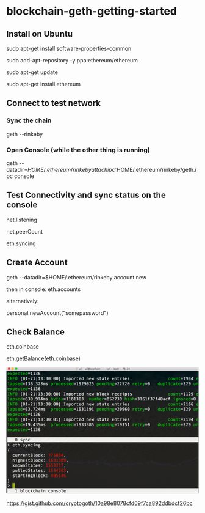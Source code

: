 # blockchain-geth-getting-started

## Install on Ubuntu

sudo apt-get install software-properties-common

sudo add-apt-repository -y ppa:ethereum/ethereum

sudo apt-get update

sudo apt-get install ethereum

## Connect to test network

### Sync the chain

geth --rinkeby

### Open Console (while the other thing is running)

geth --datadir=$HOME/.ethereum/rinkeby   attach ipc:$HOME/.ethereum/rinkeby/geth.ipc console

## Test Connectivity and sync status on the console

net.listening

net.peerCount

eth.syncing

## Create Account

geth --datadir=$HOME/.ethereum/rinkeby account new

then in console: eth.accounts

alternatively:

personal.newAccount("somepassword")

## Check Balance
eth.coinbase

eth.getBalance(eth.coinbase)





![](https://raw.githubusercontent.com/u1i/blockchain-geth-getting-started/master/screen.png)



https://gist.github.com/cryptogoth/10a98e8078cfd69f7ca892ddbdcf26bc